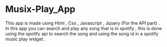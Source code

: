 # Musix-Play_App
This app is made using Html , Css , Javascript , Jquery (For the API part) . In this app you can search and play any song that is in spotify , this is done using the spotify api to search the song and using the song id in a spotify music play widget .
